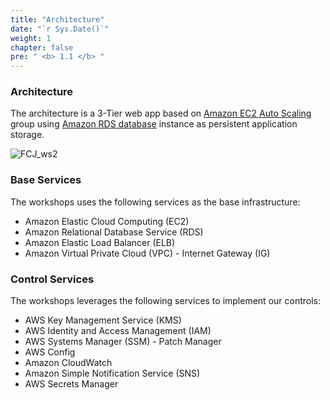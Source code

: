 ```yaml
---
title: "Architecture"
date: "`r Sys.Date()`"
weight: 1
chapter: false
pre: " <b> 1.1 </b> "
---
```


### Architecture

The architecture is a 3-Tier web app based on [Amazon EC2 Auto Scaling](https://aws.amazon.com/pt/ec2/autoscaling/) group using [Amazon RDS database](https://aws.amazon.com/rds/) instance as persistent application storage.

![FCJ_ws2](/AWS-Control-Design-Workshop/images/1.introduce/1.png)

### Base Services

The workshops uses the following services as the base infrastructure:

- Amazon Elastic Cloud Computing (EC2)
- Amazon Relational Database Service (RDS)
- Amazon Elastic Load Balancer (ELB)
- Amazon Virtual Private Cloud (VPC) - Internet Gateway (IG)

### Control Services

The workshops leverages the following services to implement our controls:

- AWS Key Management Service (KMS)
- AWS Identity and Access Management (IAM)
- AWS Systems Manager (SSM) - Patch Manager
- AWS Config
- Amazon CloudWatch
- Amazon Simple Notification Service (SNS)
- AWS Secrets Manager
